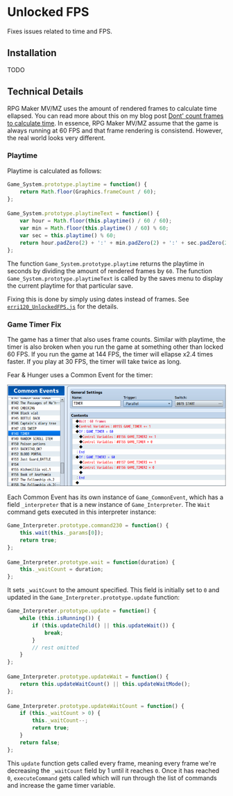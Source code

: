 # Unlocked FPS

Fixes issues related to time and FPS.

## Installation

TODO

## Technical Details

RPG Maker MV/MZ uses the amount of rendered frames to calculate time ellapsed. You can read more
about this on my blog post [Dont' count frames to calculate time](https://erri120.github.io/posts/2021-09-29/).
In essence, RPG Maker MV/MZ assume that the game is always running at 60 FPS and that frame rendering
is consistend. However, the real world looks very different.

### Playtime

Playtime is calculated as follows:

```javascript
Game_System.prototype.playtime = function() {
    return Math.floor(Graphics.frameCount / 60);
};

Game_System.prototype.playtimeText = function() {
    var hour = Math.floor(this.playtime() / 60 / 60);
    var min = Math.floor(this.playtime() / 60) % 60;
    var sec = this.playtime() % 60;
    return hour.padZero(2) + ':' + min.padZero(2) + ':' + sec.padZero(2);
};
```

The function `Game_System.prototype.playtime` returns the playtime in seconds by dividing the amount
of rendered frames by `60`. The function `Game_System.prototype.playtimeText` is called by the saves
menu to display the current playtime for that particular save.

Fixing this is done by simply using dates instead of frames. See [`erri120_UnlockedFPS.js`](./erri120_UnlockedFPS.js)
for the details.

### Game Timer Fix

The game has a timer that also uses frame counts. Similar with playtime, the timer
is also broken when you run the game at something other than locked 60 FPS. If you run the game at 144 FPS,
the timer will ellapse x2.4 times faster. If you play at 30 FPS, the timer will take twice as long.

Fear & Hunger uses a Common Event for the timer:

![Screnshot of the editor](./assets/screenshot-editor.png)

Each Common Event has its own instance of `Game_CommonEvent`, which has a field `_interpreter` that
is a new instance of `Game_Interpreter`. The `Wait` command gets executed in this interpreter instance:

```javascript
Game_Interpreter.prototype.command230 = function() {
    this.wait(this._params[0]);
    return true;
};

Game_Interpreter.prototype.wait = function(duration) {
    this._waitCount = duration;
};
```

It sets `_waitCount` to the amount specified. This field is initially set to `0` and updated in the
`Game_Interpreter.prototype.update` function:

```javascript
Game_Interpreter.prototype.update = function() {
    while (this.isRunning()) {
        if (this.updateChild() || this.updateWait()) {
            break;
        }
        // rest omitted
    }
};

Game_Interpreter.prototype.updateWait = function() {
    return this.updateWaitCount() || this.updateWaitMode();
};

Game_Interpreter.prototype.updateWaitCount = function() {
    if (this._waitCount > 0) {
        this._waitCount--;
        return true;
    }
    return false;
};
```

This `update` function gets called every frame, meaning every frame we're decreasing the `_waitCount`
field by 1 until it reaches `0`. Once it has reached `0`, `executeCommand` gets called which will
run through the list of commands and increase the game timer variable.

